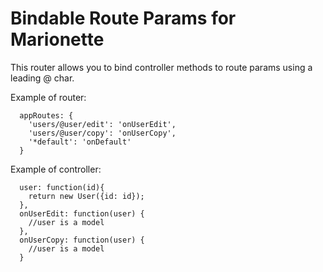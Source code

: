 # Bindable Route Params for Marionette

This router allows you to bind controller methods to route params using a leading @ char.

Example of router:
```
  appRoutes: {
    'users/@user/edit': 'onUserEdit',
    'users/@user/copy': 'onUserCopy',
    '*default': 'onDefault'
  }
```

Example of controller:
```
  user: function(id){
    return new User({id: id});
  },
  onUserEdit: function(user) {
    //user is a model
  },
  onUserCopy: function(user) {
    //user is a model
  }
```
